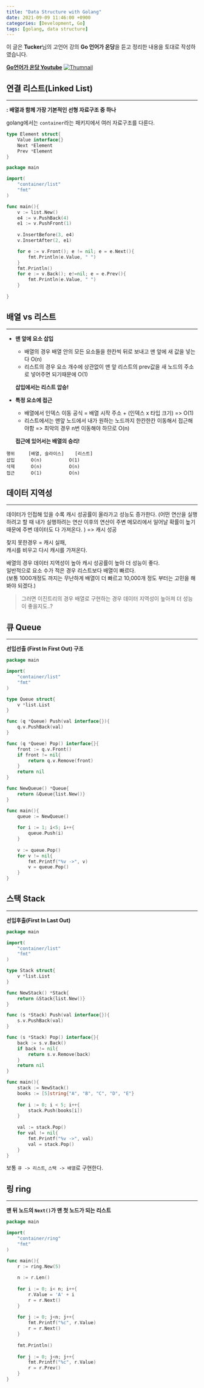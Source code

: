 ```yaml
---
title: "Data Structure with Golang"
date: 2021-09-09 11:46:00 +0900
categories: [Development, Go]
tags: [golang, data structure]
---
```


이 글은 **Tucker**님의 고언어 강의 **Go 언어가 온당**을 듣고 정리한 내용을 토대로 작성하였습니다.  

**[Go언어가 온당 Youtube](https://www.youtube.com/playlist?list=PLy-g2fnSzUTBHwuXkWQ834QHDZwLx6v6j)**
[![Thumnail](https://github.com/j1mmyson/j1mmyson.github.io/blob/master/assets/img/posts/go/ondang/tuckerGolang.jpeg?raw=true)](https://www.youtube.com/playlist?list=PLy-g2fnSzUTBHwuXkWQ834QHDZwLx6v6j)


## 연결 리스트(Linked List)
---

**: 배열과 함께 가장 기본적인 선형 자료구조 중 하나**

golang에서는 `container`라는 패키지에서 여러 자료구조를 다룬다.

```go
type Element struct{
    Value interface{}
    Next *Element
    Prev *Element
}
```

```go
package main

import(
	"container/list"
    "fmt"
)

func main(){
    v := list.New()
    e4 := v.PushBack(4)
    e1 := v.PushFront(1)
 	
    v.InsertBefore(3, e4)
    v.InsertAfter(2, e1)

    for e := v.Front(); e != nil; e = e.Next(){
        fmt.Println(e.Value, " ")
    }
    fmt.Println()
    for e := v.Back(); e!=nil; e = e.Prev(){
        fmt.Println(e.Value, " ")
    }
    
}
```

## 배열 vs 리스트
---

- **맨 앞에 요소 삽입**

  - 배열의 경우 배열 안의 모든 요소들을 한칸씩 뒤로 보내고 맨 앞에 새 값을 넣는다 O(n)
  - 리스트의 경우 요소 개수에 상관없이 맨 앞 리스트의 prev값을 새 노드의 주소로 넣어주면 되기때문에 O(1)

  **삽입에서는 리스트 압승!**

- **특정 요소에 접근**

  - 배열에서 인덱스 이동 공식 = 배열 시작 주소 + (인덱스 x 타입 크기)
    => O(1)
  - 리스트에서는 맨앞 노드에서 내가 원하는 노드까지 한칸한칸 이동해서 접근해야함
    => 최악의 경우 n번 이동해야 하므로 O(n)

  **접근에 있어서는 배열의 승리!**

```
행위	   [배열, 슬라이스]	 [리스트]
삽입		O(n)		  O(1)
삭제		O(n)		  O(n)
접근		O(1)		  O(n)
```

## 데이터  지역성
---

데이터가 인접해 있을 수록 캐시 성공률이 올라가고 성능도 증가한다.
(어떤 연산을 실행하려고 할 때 내가 실행하려는 연산 이후의 연산이 주변 메모리에서 일어날 확률이 높기 때문에 주변 데이터도 다 가져온다. ) => 캐시 성공

찾지 못한경우 = 캐시 실패,  
캐시를 비우고 다시 캐시를 가져온다.

배열의 경우 데이터 지역성이 높아 캐시 성공률이 높아 더 성능이 좋다.  
일반적으로 요소 수가 적은 경우 리스트보다 배열이 빠르다.  
(보통 1000개정도 까지는 무난하게 배열이 더 빠르고 10,000개 정도 부터는 고민을 해봐야 되겠다.)  

> 그러면 이진트리의 경우 배열로 구현하는 경우 데이터 지역성이 높아져 더 성능이 좋을지도..?

## 큐 Queue
---

**선입선출 (First In First Out) 구조**

```go
package main

import(
	"container/list"
	"fmt"
)

type Queue struct{
    v *list.List
}

func (q *Queue) Push(val interface{}){
    q.v.PushBack(val)
}

func (q *Queue) Pop() interface{}{
    front := q.v.Front()
    if front != nil{
        return q.v.Remove(front)
    }
    return nil
}

func NewQueue() *Queue{
    return &Queue{list.New()}
}

func main(){
    queue := NewQueue()
    
    for i := 1; i<5; i++{
        queue.Push(i)
    }
    
    v := queue.Pop()
    for v != nil{
        fmt.Printf("%v ->", v)
        v = queue.Pop()
    }
}
```



## 스택 Stack
---

**선입후출(First In Last Out)**

```go
package main

import(
	"container/list"
	"fmt"
)

type Stack struct{
    v *list.List
}

func NewStack() *Stack{
    return &Stack{list.New()}
}

func (s *Stack) Push(val interface{}){
    s.v.PushBack(val)
}

func (s *Stack) Pop() interface{}{
    back := s.v.Back()
    if back != nil{
        return s.v.Remove(back)
    }
    return nil
}

func main(){
    stack := NewStack()
    books := [5]string{"A", "B", "C", "D", "E"}
    
    for i := 0; i < 5; i++{
        stack.Push(books[i])
    }
    
    val := stack.Pop()
    for val != nil{
        fmt.Printf("%v ->", val)
        val = stack.Pop()
    }
}
```

보통 `큐 -> 리스트`, `스택 -> 배열`로 구현한다.

## 링 ring
---

**맨 뒤 노드의 `Next()`가 맨 첫 노드가 되는 리스트**

```go
package main

import(
	"container/ring"
	"fmt"
)

func main(){
    r := ring.New(5)
    
    n := r.Len()
    
    for i := 0; i< n; i++{
        r.Value = 'A' + i
        r = r.Next()
    }
    
    for j := 0; j<n; j++{
        fmt.Printf("%c", r.Value)
        r = r.Next()
    }
    
    fmt.Println()
    
    for j := 0; j<n; j++{
        fmt.Printf("%c", r.Value)
        r = r.Prev()
    }
}
```

